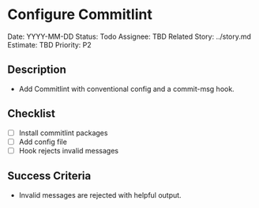 # Configure Commitlint

Date: YYYY-MM-DD
Status: Todo
Assignee: TBD
Related Story: ../story.md
Estimate: TBD
Priority: P2

## Description
- Add Commitlint with conventional config and a commit-msg hook.

## Checklist
- [ ] Install commitlint packages
- [ ] Add config file
- [ ] Hook rejects invalid messages

## Success Criteria
- Invalid messages are rejected with helpful output.
